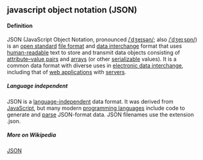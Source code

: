## javascript object notation (JSON)

<h4>Definition</h4><p>JSON (JavaScript Object Notation, pronounced <a href="https://en.wikipedia.org/wiki/Help:IPA/English">/ˈdʒeɪsən/</a>; also <a href="https://en.wikipedia.org/wiki/Help:IPA/English">/ˈdʒeɪˌsɒn/</a>) is an <a href="https://en.wikipedia.org/wiki/Open_standard">open standard</a> <a href="https://en.wikipedia.org/wiki/File_format">file format</a> and <a href="https://en.wikipedia.org/wiki/Electronic_data_interchange">data interchange</a> format that uses <a href="https://en.wikipedia.org/wiki/Human-readable_medium">human-readable</a> text to store and transmit data objects consisting of <a href="https://en.wikipedia.org/wiki/Attribute%E2%80%93value_pair">attribute–value pairs</a> and <a href="https://en.wikipedia.org/wiki/Array_data_type">arrays</a> (or other <a href="https://en.wikipedia.org/wiki/Serialization">serializable</a> values). It is a common data format with diverse uses in <a href="https://en.wikipedia.org/wiki/Electronic_data_interchange">electronic data interchange</a>, including that of <a href="https://en.wikipedia.org/wiki/Web_application">web applications</a> with <a href="https://en.wikipedia.org/wiki/Server_(computing)">servers</a>.</p><h5>Language independent</h5><p>JSON is a <a href="https://en.wikipedia.org/wiki/Language-independent_specification">language-independent</a> data format. It was derived from <a href="https://en.wikipedia.org/wiki/JavaScript">JavaScript</a>, but many modern <a href="https://en.wikipedia.org/wiki/Programming_language">programming languages</a> include code to generate and <a href="https://en.wikipedia.org/wiki/Parsing">parse</a> JSON-format data. JSON filenames use the extension .json.</p><h5>More on Wikipedia</h5><p><a href="https://en.wikipedia.org/wiki/JSON">JSON</a></p>

